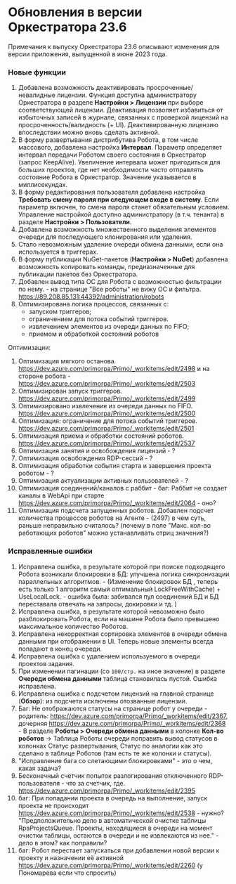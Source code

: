 # Обновления в версии Оркестратора 23.6

Примечания к выпуску Оркестратора 23.6 описывают изменения для версии приложения, выпущенной в июне 2023 года.

### Новые функции
1. Добавлена возможность деактивировать просроченные/невалидные лицензии. Функция доступна администратору Оркестратора в разделе **Настройки > Лицензии** при выборе соответствующей лицензии. Деактивация позволяет избавиться от избыточных записей в журнале, связанных с проверкой лицензий на просроченность/валидность (+ UI). Деактивированную лицензию впоследствии можно вновь сделать активной. 
1. В форму развертывания дистрибутива Робота, в том числе массового, добавлена настройка **Интервал**. Параметр определяет интервал передачи Роботом своего состояния в Оркестратор (запрос KeepAlive). Увеличение интервала может пригодиться для больших проектов, где нет необходимости часто отправлять состояние Робота в Оркестратор. Значение указывается в миллисекундах. 
1. В форму редактирования пользователя добавлена настройка **Требовать смену пароля при следующем входе в систему**. Если параметр включен, то смена пароля станет обязательным условием. Управление настройкой доступно администратору (в т.ч. тенанта) в разделе **Настройки > Пользователи**.
1. Добавлена возможность множественного выделения элементов очереди для последующего клонирования или удаления.
1. Стало невозможным удаление очереди обмена данными, если она используется в триггерах. 
1. В форму публикации NuGet-пакетов (**Настройки > NuGet**) добавлена возможность копировать команды, предназначенные для публикации пакетов без Оркестратора. 
1. Добавлен вывод типа ОС для Робота с возможностью фильтрации по нему. - на странице "Все роботы" не вижу ОС и фильтра. https://89.208.85.131:44392/administration/robots
1. Оптимизирована логика процессов, связанных с:
   * запуском триггеров;
   * ограничением для потока событий триггеров.
   * извлечением элементов из очереди данных по FIFO;
   * приемом и обработкой состояний роботов

Оптимизации:

1. Оптимизация мягкого останова. https://dev.azure.com/primorpa/Primo/_workitems/edit/2498 и на стороне робота - https://dev.azure.com/primorpa/Primo/_workitems/edit/2503
1. Оптимизирован запуск триггеров.  https://dev.azure.com/primorpa/Primo/_workitems/edit/2499
1. Оптимизировано извлечение из очереди данных по FIFO. https://dev.azure.com/primorpa/Primo/_workitems/edit/2500 
1. Оптимизация: ограничение для потока событий триггеров. https://dev.azure.com/primorpa/Primo/_workitems/edit/2501
1. Оптимизация приема и обработки состояний роботов. https://dev.azure.com/primorpa/Primo/_workitems/edit/2537
1. Оптимизация занятия и освобождения лицензий - ?
1. Оптимизация освобождения RDP-сессий - ?
1. Оптимизация обработки события старта и завершения проекта роботом - ?
1. Оптимизация актуализации активных пользователей - ?
1. Оптимизация соединений/каналов с раббит - баг: Раббит не создает каналы в WebApi при старте https://dev.azure.com/primorpa/Primo/_workitems/edit/2064 - оно?
1. Оптимизация подсчета запущенных роботов. Добавлен подсчет количества процессов роботов на Агенте - (2497) в чем суть, раньше неправильно считалось? (почему в поле "Макс. кол-во работающих роботов" можно устанавливать отриц значения?)

### Исправленные ошибки
1. Исправлена ошибка, в результате которой при поиске подходящего Робота возникали блокировки в БД: улучшена логика синхронизации параллельных алгоритмов.  - (Изменение блокировок БД , теперь есть только 1 алгоритм самый оптимальный  LockFreeWithCache) + UseLocalLock. - ошибка была: забивался пул соединений БД и БД переставала отвечать на запросы, докировки и тд. )
1. Исправлена ошибка, в результате которой невозможно было разблокировать Робота, если на машине Робота было превышено максимальное количество Роботов.
1. Исправлена некорректная сортировка элементов в очереди обмена данными при отображении в UI. Теперь новые элементы всегда попадают в конец очереди.
1. Исправлена ошибка с удалением используемого в очереди проектов задания.
1. При изменении пагинации (со `100/стр.` на иное значение) в разделе **Очереди обмена данными** таблица становилась пустой. Ошибка исправлена.
1. Исправлена ошибка с подсчетом лицензий на главной странице (**Обзор**): из подсчета исключены отозванные лицензии.
1. Баг: Не отображаются статусы на странице робот у очереди - родитель: https://dev.azure.com/primorpa/Primo/_workitems/edit/2367, дочерняя https://dev.azure.com/primorpa/Primo/_workitems/edit/2368 - В разделе **Роботы > Очереди обмена данными** в колонке **Кол-во роботов** -> Таблица Роботы очереди поправить вывод статусов в колонках Статус развертывания, Статус по аналогии как это сделано в таблице Роботов (там есть те же колонки и статусы). 
1. "Исправление бага со слетающими блокировками" - это о чем, какая задача?
1. Бесконечный счетчик попыток разлогирования отключенного RDP-пользователя - что за счетчик, где. https://dev.azure.com/primorpa/Primo/_workitems/edit/2395
1. баг: При попадании проекта в очередь на выполнение, запуск проекта не происходит https://dev.azure.com/primorpa/Primo/_workitems/edit/2538 - нужно? "Предположительно дело в автоматической очистке таблицы RpaProjectsQueue. Проекты, находящиеся в очереди на момент очистки таблицы, остаются в очереди и не извлекаются из нее." - дело в этом? как поправили?
1. баг: Робот перестает запускаться при добавлении новой версии к проекту и назначении её активной https://dev.azure.com/primorpa/Primo/_workitems/edit/2260 (у Пономарева если что спросить)

